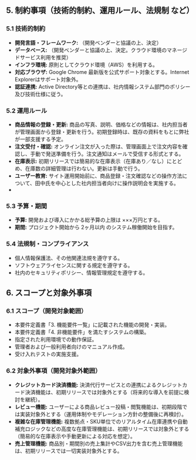 ## 5. 制約事項（技術的制約、運用ルール、法規制 など）

### 5.1 技術的制約

- **開発言語・フレームワーク:** （開発ベンダーと協議の上、決定）
- **データベース:** （開発ベンダーと協議の上、決定。クラウド環境のマネージドサービス利用を推奨）
- **インフラ環境:** 原則としてクラウド環境（AWS）を利用する。
- **対応ブラウザ:** Google Chrome 最新版を公式サポート対象とする。Internet Explorerはサポート対象外。
- **認証連携:** Active Directory等との連携は、社内情報システム部門のポリシー及び技術仕様に従う。

### 5.2 運用ルール

- **商品情報の登録・更新:**  商品の写真、説明、価格などの情報は、社内担当者が管理画面から登録・更新を行う。初期登録時は、既存の資料をもとに弊社が一部支援する予定。
- **注文受付・確認:** オンライン注文が入った際は、管理画面上で注文内容を確認し、手動で発送準備を行う。注文通知はメールで受信する形式とする。
- **在庫表示:** 初期リリースでは簡易的な在庫表示（在庫あり／なし）にとどめ、在庫数の詳細管理は行わない。更新は手動で行う。
- **ユーザー教育:** サイト運用開始前に、商品登録・注文確認などの操作方法について、田中氏を中心とした社内担当者向けに操作説明会を実施する。
- 

### 5.3 予算・期間

- **予算:** 開発および導入にかかる総予算の上限は ×××万円とする。
- **期間:** プロジェクト開始から 2ヶ月以内 のシステム稼働開始を目指す。

### 5.4 法規制・コンプライアンス

-   個人情報保護法、その他関連法規を遵守する。
-   ソフトウェアライセンスに関する規定を遵守する。
-   社内のセキュリティポリシー、情報管理規定を遵守する。

## 6. スコープと対象外事項

### 6.1 スコープ（開発対象範囲）

-   本要件定義書「3. 機能要件一覧」に記載された機能の開発・実装。
-   本要件定義書「4. 非機能要件」を満たすシステムの構築。
-   指定された利用環境での動作保証。
-   管理者および一般利用者向けのマニュアル作成。
-   受け入れテストの実施支援。

### 6.2 対象外事項（開発対象外範囲）

- **クレジットカード決済機能:** 決済代行サービスとの連携によるクレジットカード決済機能は、初期リリースでは対象外とする（将来的な導入を前提に検討を継続）。
- **レビュー機能:** ユーザーによる商品レビュー投稿・閲覧機能は、初期段階では実装対象外とする（運用体制やモデレーション方針の整備後に再検討）。
- **複雑な在庫管理機能:** 複数拠点・SKU単位でのリアルタイム在庫連携や自動補充ロジックなどの高度な在庫管理機能は、初期リリースでは対象外とする（簡易的な在庫表示や手動更新による対応を想定）。
- **売上管理機能:** 商品別・期間別の売上集計やCSV出力を含む売上管理機能は、初期リリースでは一切実装対象外とする。
